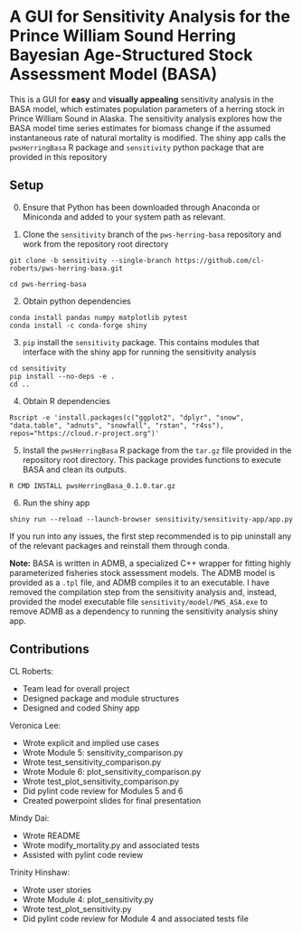 # A GUI for Sensitivity Analysis for the Prince William Sound Herring Bayesian Age-Structured Stock Assessment Model (BASA)

This is a GUI for **easy** and **visually appealing** sensitivity analysis in the 
BASA model, which estimates population parameters of a herring stock in Prince 
William Sound in Alaska. The sensitivity analysis explores how the BASA model 
time series estimates for biomass change if the assumed instantaneous rate of
natural mortality is modified. The shiny app calls the `pwsHerringBasa` R package
and `sensitivity` python package that are provided in this repository

## Setup

0. Ensure that Python has been downloaded through Anaconda or Miniconda and added 
   to your system path as relevant. 

1. Clone the `sensitivity` branch of the `pws-herring-basa` repository and work
   from the repository root directory

```
git clone -b sensitivity --single-branch https://github.com/cl-roberts/pws-herring-basa.git

cd pws-herring-basa
```

2. Obtain python dependencies

```
conda install pandas numpy matplotlib pytest
conda install -c conda-forge shiny
```

3. `pip` install the `sensitivity` package. This contains modules that
   interface with the shiny app for running the sensitivity analysis

```
cd sensitivity
pip install --no-deps -e .
cd ..
```

4. Obtain R dependencies

```
Rscript -e 'install.packages(c("ggplot2", "dplyr", "snow", "data.table", "adnuts", "snowfall", "rstan", "r4ss"), repos="https://cloud.r-project.org")'
```

5. Install the `pwsHerringBasa` R package from the `tar.gz` file provided in the 
   repository root directory. This package provides functions to execute BASA and
   clean its outputs.

```
R CMD INSTALL pwsHerringBasa_0.1.0.tar.gz
```

6. Run the shiny app

```
shiny run --reload --launch-browser sensitivity/sensitivity-app/app.py 
```

If you run into any issues, the first step recommended is to pip uninstall any 
of the relevant packages and reinstall them through conda.

**Note:** BASA is written in ADMB, a specialized C++ wrapper for fitting highly 
parameterized fisheries stock assessment models. The ADMB model is provided as 
a `.tpl` file, and ADMB compiles it to an executable. I have removed the compilation
step from the sensitivity analysis and, instead, provided the model executable 
file `sensitivity/model/PWS_ASA.exe` to remove ADMB as a dependency to running 
the sensitivity analysis shiny app. 


## Contributions

CL Roberts:
- Team lead for overall project
- Designed package and module structures
- Designed and coded Shiny app

Veronica Lee:
- Wrote explicit and implied use cases
- Wrote Module 5: sensitivity_comparison.py
- Wrote test_sensitivity_comparison.py
- Wrote Module 6: plot_sensitivity_comparison.py
- Wrote test_plot_sensitivity_comparison.py
- Did pylint code review for Modules 5 and 6
- Created powerpoint slides for final presentation

Mindy Dai:
- Wrote README
- Wrote modify_mortality.py and associated tests
- Assisted with pylint code review

Trinity Hinshaw:
- Wrote user stories
- Wrote Module 4: plot_sensitivity.py
- Wrote test_plot_sensitivity.py
- Did pylint code review for Module 4 and associated tests file

